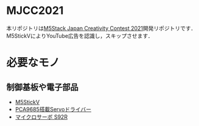 # MJCC2021
本リポジトリは[M5Stack Japan Creativity Contest 2021](https://info.switch-science.com/m5stack-creativity-contest-2021)開発リポジトリです．
M5StickVによりYouTube広告を認識し，スキップさせます．

# 必要なモノ
## 制御基板や電子部品
 * [M5StickV](https://ssci.to/6651)
 * [PCA9685搭載Servoドライバー](www.amazon.co.jp/dp/B010DNO4X2)
 * [マイクロサーボ S92R](https://akizukidenshi.com/catalog/g/gM-08914/)
